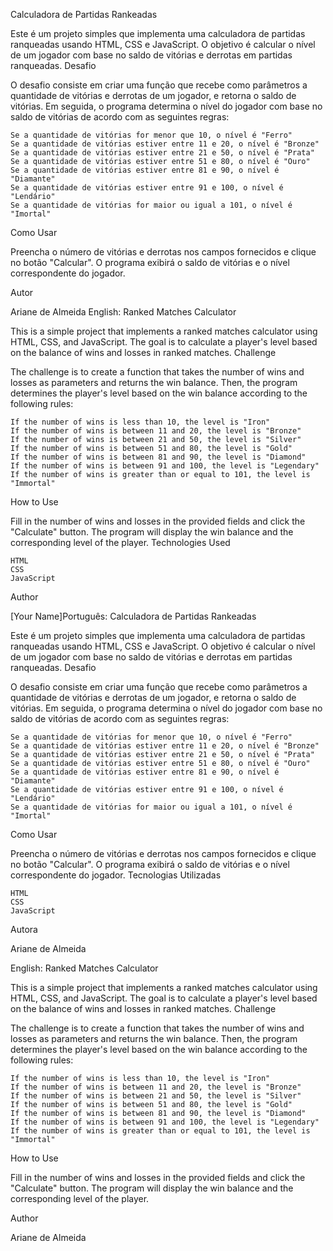 Calculadora de Partidas Rankeadas

Este é um projeto simples que implementa uma calculadora de partidas ranqueadas usando HTML, CSS e JavaScript. O objetivo é calcular o nível de um jogador com base no saldo de vitórias e derrotas em partidas ranqueadas.
Desafio

O desafio consiste em criar uma função que recebe como parâmetros a quantidade de vitórias e derrotas de um jogador, e retorna o saldo de vitórias. Em seguida, o programa determina o nível do jogador com base no saldo de vitórias de acordo com as seguintes regras:

    Se a quantidade de vitórias for menor que 10, o nível é "Ferro"
    Se a quantidade de vitórias estiver entre 11 e 20, o nível é "Bronze"
    Se a quantidade de vitórias estiver entre 21 e 50, o nível é "Prata"
    Se a quantidade de vitórias estiver entre 51 e 80, o nível é "Ouro"
    Se a quantidade de vitórias estiver entre 81 e 90, o nível é "Diamante"
    Se a quantidade de vitórias estiver entre 91 e 100, o nível é "Lendário"
    Se a quantidade de vitórias for maior ou igual a 101, o nível é "Imortal"

Como Usar

Preencha o número de vitórias e derrotas nos campos fornecidos e clique no botão "Calcular". O programa exibirá o saldo de vitórias e o nível correspondente do jogador.


Autor

Ariane de Almeida
English:
Ranked Matches Calculator

This is a simple project that implements a ranked matches calculator using HTML, CSS, and JavaScript. The goal is to calculate a player's level based on the balance of wins and losses in ranked matches.
Challenge

The challenge is to create a function that takes the number of wins and losses as parameters and returns the win balance. Then, the program determines the player's level based on the win balance according to the following rules:

    If the number of wins is less than 10, the level is "Iron"
    If the number of wins is between 11 and 20, the level is "Bronze"
    If the number of wins is between 21 and 50, the level is "Silver"
    If the number of wins is between 51 and 80, the level is "Gold"
    If the number of wins is between 81 and 90, the level is "Diamond"
    If the number of wins is between 91 and 100, the level is "Legendary"
    If the number of wins is greater than or equal to 101, the level is "Immortal"

How to Use

Fill in the number of wins and losses in the provided fields and click the "Calculate" button. The program will display the win balance and the corresponding level of the player.
Technologies Used

    HTML
    CSS
    JavaScript

Author

[Your Name]Português:
Calculadora de Partidas Rankeadas

Este é um projeto simples que implementa uma calculadora de partidas ranqueadas usando HTML, CSS e JavaScript. O objetivo é calcular o nível de um jogador com base no saldo de vitórias e derrotas em partidas ranqueadas.
Desafio

O desafio consiste em criar uma função que recebe como parâmetros a quantidade de vitórias e derrotas de um jogador, e retorna o saldo de vitórias. Em seguida, o programa determina o nível do jogador com base no saldo de vitórias de acordo com as seguintes regras:

    Se a quantidade de vitórias for menor que 10, o nível é "Ferro"
    Se a quantidade de vitórias estiver entre 11 e 20, o nível é "Bronze"
    Se a quantidade de vitórias estiver entre 21 e 50, o nível é "Prata"
    Se a quantidade de vitórias estiver entre 51 e 80, o nível é "Ouro"
    Se a quantidade de vitórias estiver entre 81 e 90, o nível é "Diamante"
    Se a quantidade de vitórias estiver entre 91 e 100, o nível é "Lendário"
    Se a quantidade de vitórias for maior ou igual a 101, o nível é "Imortal"

Como Usar

Preencha o número de vitórias e derrotas nos campos fornecidos e clique no botão "Calcular". O programa exibirá o saldo de vitórias e o nível correspondente do jogador.
Tecnologias Utilizadas

    HTML
    CSS
    JavaScript

Autora

Ariane de Almeida

English:
Ranked Matches Calculator

This is a simple project that implements a ranked matches calculator using HTML, CSS, and JavaScript. The goal is to calculate a player's level based on the balance of wins and losses in ranked matches.
Challenge

The challenge is to create a function that takes the number of wins and losses as parameters and returns the win balance. Then, the program determines the player's level based on the win balance according to the following rules:

    If the number of wins is less than 10, the level is "Iron"
    If the number of wins is between 11 and 20, the level is "Bronze"
    If the number of wins is between 21 and 50, the level is "Silver"
    If the number of wins is between 51 and 80, the level is "Gold"
    If the number of wins is between 81 and 90, the level is "Diamond"
    If the number of wins is between 91 and 100, the level is "Legendary"
    If the number of wins is greater than or equal to 101, the level is "Immortal"

How to Use

Fill in the number of wins and losses in the provided fields and click the "Calculate" button. The program will display the win balance and the corresponding level of the player.


Author

Ariane de Almeida
